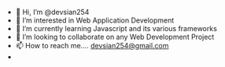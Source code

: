 - 👋 Hi, I’m @devsian254
- 👀 I’m interested in Web Application Development
- 🌱 I’m currently learning Javascript and its various frameworks 
- 💞️ I’m looking to collaborate on any Web Development Project
- 📫 How to reach me.... devsian254@gmail.com
- 

<!---
devsian254/devsian254 is a ✨ special ✨ repository because its `README.md` (this file) appears on your GitHub profile.
You can click the Preview link to take a look at your changes.
--->
